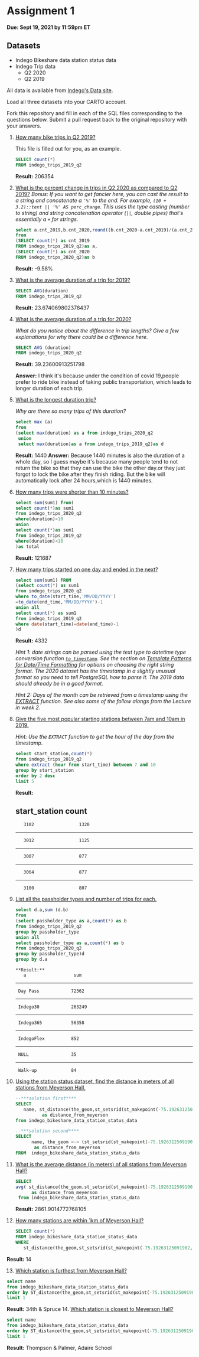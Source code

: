 # Assignment 1

**Due: Sept 19, 2021 by 11:59pm ET**

## Datasets

* Indego Bikeshare data station status data
* Indego Trip data
  - Q2 2020
  - Q2 2019

All data is available from [Indego's Data site](https://www.rideindego.com/about/data/).

Load all three datasets into your CARTO account.

Fork this repository and fill in each of the SQL files corresponding to the questions below. Submit a pull request back to the original repository with your answers.

1. [How many bike trips in Q2 2019?](query01.sql)

    This file is filled out for you, as an example.

    ```SQL
    SELECT count(*)
    FROM indego_trips_2019_q2
    ```

    **Result:** 206354

2. [What is the percent change in trips in Q2 2020 as compared to Q2 2019?](query02.sql)
    _Bonus: If you want to get fancier here, you can cast the result to a string and concatenate a `'%'` to the end. For example, `(10 + 3.2)::text || '%' AS perc_change`. This uses the type casting (number to string) and string concatenation operator (`||`, double pipes) that's essentially a `+` for strings._

    ```sql
    select a.cnt_2019,b.cnt_2020,round((b.cnt_2020-a.cnt_2019)/(a.cnt_2019*1.0)*100,2)||'%'as compare
    from
    (SELECT count(*) as cnt_2019
    FROM indego_trips_2019_q2)as a,
    (SELECT count(*) as cnt_2020
    FROM indego_trips_2020_q2)as b
    ```
    **Result:** -9.58%

3. [What is the average duration of a trip for 2019?](query03.sql)

    ```sql
    SELECT AVG(duration)
    FROM indego_trips_2019_q2
    ```

    **Result:** 23.674069802378437



4. [What is the average duration of a trip for 2020?](query04.sql)

    _What do you notice about the difference in trip lengths? Give a few explanations for why there could be a difference here._

    ```sql
    SELECT AVG (duration)
    FROM indego_trips_2020_q2
    ```

    **Result:** 39.23600913251798

    **Answer:**
    I think it's because under the condition of covid 19,people prefer to ride bike instead of taking public transportation,
    which leads to longer duration of each trip.

5. [What is the longest duration trip?](query05.sql)

    _Why are there so many trips of this duration?_

    ```sql
    select max (a)
    from
    (select max(duration) as a from indego_trips_2020_q2
     union
     select max(duration)as a from indego_trips_2019_q2)as d
    ```
    **Result:** 1440
    **Answer:**
    Because 1440 minutes is also the duration of a whole day, so I guess maybe it's because many people tend to not return the bike so that they can use the bike the other day.or they just forgot to lock the bike after they finish riding. But the bike will automatically lock after 24 hours,which is 1440 minutes.

6. [How many trips were shorter than 10 minutes?](query06.sql)

    ```sql
    select sum(sum1) from(
    select count(*)as sum1
    from indego_trips_2020_q2
    where(duration)<10
    union
    select count(*)as sum1
    from indego_trips_2019_q2
    where(duration)<10
    )as total
    ```

    **Result:**  121687

7. [How many trips started on one day and ended in the next?](query07.sql)


    ```sql
    select sum(sum1) FROM
    (select count(*) as sum1
    from indego_trips_2020_q2
    where to_date(start_time,'MM/DD/YYYY')
    =to_date(end_time,'MM/DD/YYYY')-1
    union all
    select count(*) as sum1
    from indego_trips_2019_q2
    where date(start_time)=date(end_time)-1
    )d
    ```

    **Result:**  4332

    _Hint 1: date strings can be parsed using the text type to datetime type conversion function [`to_timestamp`](https://www.postgresql.org/docs/12/functions-formatting.html). See the section on [Template Patterns for Date/Time Formatting](https://www.postgresql.org/docs/12/functions-formatting.html#FUNCTIONS-FORMATTING-DATETIME-TABLE) for options on choosing the right string format. The 2020 dataset has the timestamp in a slightly unusual format so you need to tell PostgreSQL how to parse it. The 2019 data should already be in a good format._

    _Hint 2: Days of the month can be retrieved from a timestamp using the [EXTRACT](https://www.postgresql.org/docs/12/functions-datetime.html#FUNCTIONS-DATETIME-EXTRACT) function. See also some of the follow alongs from the Lecture in week 2._

8. [Give the five most popular starting stations between 7am and 10am in 2019.](query08.sql)

    _Hint: Use the `EXTRACT` function to get the hour of the day from the timestamp._

    ```sql
    select start_station,count(*)
    from indego_trips_2019_q2
    where extract (hour from start_time) between 7 and 10
    group by start_station
    order by 2 desc
    limit 5
    ```

      **Result:**  

      start_station           count
      -----------------------------------
          3102                 1320
      -----------------------------------
          3012                 1125
      -----------------------------------
          3007                 877
      -----------------------------------
          3064                 877
      -----------------------------------
          3100                 807

9. [List all the passholder types and number of trips for each.](query09.sql)

    ```sql
    select d.a,sum (d.b)
    from
    (select passholder_type as a,count(*) as b
    from indego_trips_2019_q2
    group by passholder_type
    union all
    select passholder_type as a,count(*) as b
    from indego_trips_2020_q2
    group by passholder_type)d
    group by d.a
    ```

       **Result:**  
          a                  sum
    -----------------------------------
        Day Pass            72362
    -----------------------------------
        Indego30            263249
    -----------------------------------
        Indego365           56358
    -----------------------------------
        IndegoFlex          852
    -----------------------------------
        NULL                35
    -----------------------------------
        Walk-up             84

10. [Using the station status dataset, find the distance in meters of all stations from Meyerson Hall.](query10.sql)
    ```sql
    --***solution first****
    SELECT
       name, st_distance(the_geom,st_setsrid(st_makepoint(-75.19263125091902,39.95238429917612),4326),FALSE)||m
              as distance_from_meyerson
    from indego_bikeshare_data_station_status_data

    --***solution second****
    SELECT
          name, the_geom <-> (st_setsrid(st_makepoint(-75.19263125091902,39.95238429917612),4326),FALSE)
           as distance_from_meyerson
    FROM  indego_bikeshare_data_station_status_data
     ```

11. [What is the average distance (in meters) of all stations from Meyerson Hall?](query11.sql)
    ```sql
    SELECT
    avg( st_distance(the_geom,st_setsrid(st_makepoint(-75.19263125091902,39.95238429917612),4326),FALSE))
          as distance_from_meyerson
     from indego_bikeshare_data_station_status_data
     ```
      **Result:**  2861.9014772768105

12. [How many stations are within 1km of Meyerson Hall?](query12.sql)
    ```sql
    SELECT count(*)
    FROM indego_bikeshare_data_station_status_data   
    WHERE
       st_distance(the_geom,st_setsrid(st_makepoint(-75.19263125091902,39.95238429917612),4326),FALSE) <1000
     ```
**Result:** 14

13. [Which station is furthest from Meyerson Hall?](query13.sql)

   ```sql
   select name
   from indego_bikeshare_data_station_status_data
   order by ST_distance(the_geom,st_setsrid(st_makepoint(-75.19263125091902,39.95238429917612),4326))asc
   limit 1
   ```
**Result:** 34th & Spruce
14. [Which station is closest to Meyerson Hall?](query14.sql)

   ```sql
   select name
   from indego_bikeshare_data_station_status_data
   order by ST_distance(the_geom,st_setsrid(st_makepoint(-75.19263125091902,39.95238429917612),4326))desc
   limit 1
   ```
**Result:**   Thompson & Palmer, Adaire School
